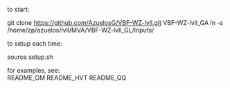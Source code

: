 
to start:

git clone https://github.com/AzuelosG/VBF-WZ-lvll.git VBF-WZ-lvll_GA
ln -s /home/zp/azuelos/lvll/MVA/VBF-WZ-lvll_GL/Inputs/

to setup each time:

source setup.sh


for examples, see:  
      README_GM
      README_HVT
      README_QQ   